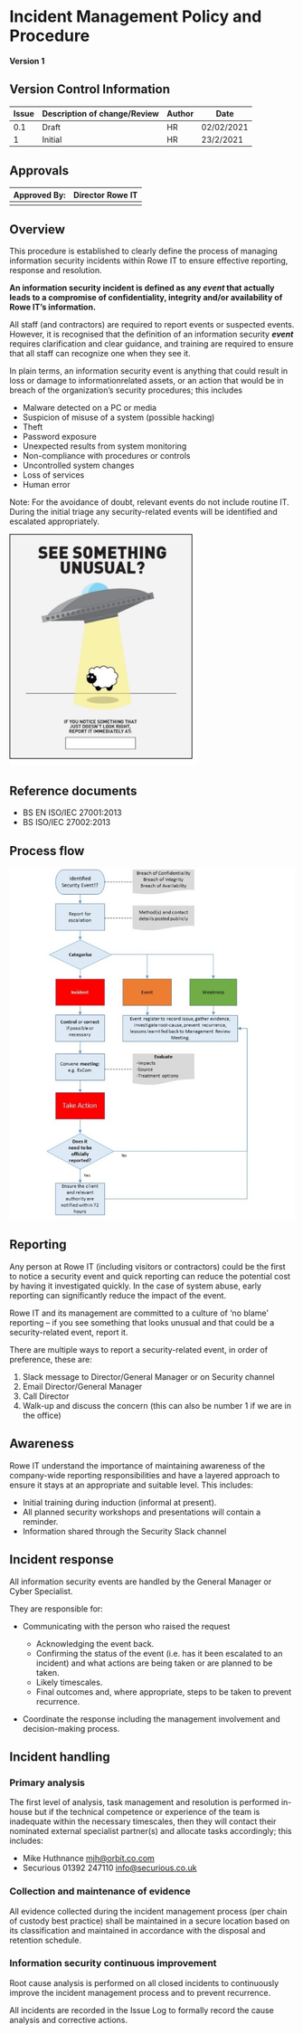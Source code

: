 # Incident Management Policy and Procedure 

**Version 1**

## Version Control Information

| **Issue** | **Description of  change/Review** | **Author** | **Date**   |
| --------- | --------------------------------- | ---------- | ---------- |
| 0.1       | Draft                             | HR         | 02/02/2021 |
| 1         | Initial                           | HR         | 23/2/2021  |

## Approvals

| Approved By: | Director Rowe IT |
| ------------ | ---------------- |
|              |                  |

## Overview

This procedure is established to clearly define the process of managing information security incidents within Rowe IT to ensure effective reporting, response and resolution. 

**An information security incident is defined as any _event_ that actually leads to a compromise of confidentiality, integrity and/or availability of Rowe IT’s information.** 

All staff (and contractors) are required to report events or suspected events. However, it is recognised that the definition of an information security **_event_** requires clarification and clear guidance, and training are required to ensure that all staff can recognize one when they see it. 

In plain terms, an information security event is anything that could result in loss or damage to informationrelated assets, or an action that would be in breach of the organization’s security procedures; this includes 

- Malware detected on a PC or media 
- Suspicion of misuse of a system (possible hacking) 
- Theft 
- Password exposure 
- Unexpected results from system monitoring 
- Non-compliance with procedures or controls 
- Uncontrolled system changes 
- Loss of services 
- Human error 

Note: For the avoidance of doubt, relevant events do not include routine IT. During the initial triage any security-related events will be identified and escalated appropriately. 

<img src="images\report-incidents.png" style="zoom:40%;" />

## Reference documents 

- BS EN ISO/IEC 27001:2013 
- BS ISO/IEC 27002:2013 

## Process flow

![process flow](images\incident-reporting-process-flow.jpg)

## Reporting 

Any person at Rowe IT (including visitors or contractors) could be the first to notice a security event and quick reporting can reduce the potential cost by having it investigated quickly. In the case of system abuse, early reporting can significantly reduce the impact of the event. 

Rowe IT and its management are committed to a culture of ‘no blame’ reporting – if you see something that looks unusual and that could be a security-related event, report it. 

There are multiple ways to report a security-related event, in order of preference, these are: 

1. Slack message to Director/General Manager or on Security channel 
2. Email Director/General Manager 
3. Call Director 
4. Walk-up and discuss the concern (this can also be number 1 if we are in the office) 

## Awareness 

Rowe IT understand the importance of maintaining awareness of the company-wide reporting responsibilities and have a layered approach to ensure it stays at an appropriate and suitable level. This includes: 

- Initial training during induction (informal at present).
- All planned security workshops and presentations will contain a reminder. 
- Information shared through the Security Slack channel 

## Incident response 

All information security events are handled by the General Manager or Cyber Specialist. 

They are responsible for: 

- Communicating with the person who raised the request

  - Acknowledging the event back. 
  - Confirming the status of the event (i.e. has it been escalated to an incident) and what actions are being taken or are planned to be taken. 
  - Likely timescales. 
  - Final outcomes and, where appropriate, steps to be taken to prevent recurrence. 

- Coordinate the response including the management involvement and decision-making process. 

## Incident handling

### Primary analysis 

The first level of analysis, task management and resolution is performed in-house but if the technical competence or experience of the team is inadequate within the necessary timescales, then they will contact their nominated external specialist partner(s) and allocate tasks accordingly; this includes: 

- Mike Huthnance mjh@orbit.co.com 
- Securious 01392 247110 info@securious.co.uk 

### Collection and maintenance of evidence 

All evidence collected during the incident management process (per chain of custody best practice) shall be maintained in a secure location based on its classification and maintained in accordance with the disposal and retention schedule. 

### Information security continuous improvement 

Root cause analysis is performed on all closed incidents to continuously improve the incident management process and to prevent recurrence. 

All incidents are recorded in the Issue Log to formally record the cause analysis and corrective actions. 